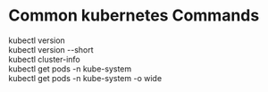 # Common kubernetes Commands

kubectl version   
kubectl version --short   
kubectl cluster-info  
kubectl get pods -n kube-system  
kubectl get pods -n kube-system -o wide   
